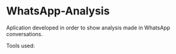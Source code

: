 # WhatsApp-Analysis

Aplication developed in order to show analysis made in WhatsApp conversations.

Tools used: 
